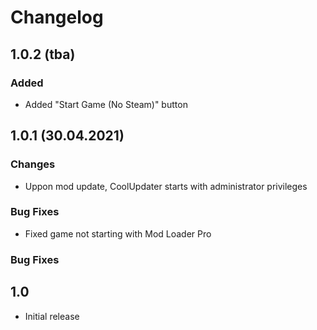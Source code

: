 # Changelog

## 1.0.2 (tba)

### Added

- Added "Start Game (No Steam)" button

## 1.0.1 (30.04.2021)

### Changes

- Uppon mod update, CoolUpdater starts with administrator privileges

### Bug Fixes

- Fixed game not starting with Mod Loader Pro

### Bug Fixes

## 1.0

- Initial release